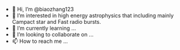 - 👋 Hi, I’m @biaozhang123
- 👀 I’m interested in high energy astrophysics that including mainly Campact star and Fast radio bursts.
- 🌱 I’m currently learning ...
- 💞️ I’m looking to collaborate on ...
- 📫 How to reach me ...

<!---
biaozhang123/biaozhang123 is a ✨ special ✨ repository because its `README.md` (this file) appears on your GitHub profile.
You can click the Preview link to take a look at your changes.
--->
